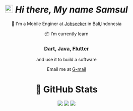 
 <div align="center">
 
# <img src="https://media.giphy.com/media/hvRJCLFzcasrR4ia7z/giphy.gif" width="25px"></a> ***Hi there, My name Samsul***

🎯 I'm a Mobile Enginer at [Jobseeker](https://jobseeker.company/) in Bali,Indonesia 

📦 I’m currently learn 
### [Dart](https://dart.dev/), [Java](https://www.java.com/en/), [Flutter](https://docs.flutter.dev/get-started/install) 
and use it to build a software

Email me at [G-mail](mailto:ms.arifin29@gmail.com)


#  🍺 GitHub Stats

![](https://github-profile-summary-cards.vercel.app/api/cards/profile-details?username=msarifin29&theme=2077)
![](http://github-profile-summary-cards.vercel.app/api/cards/stats?username=msarifin29&theme=2077)
![](http://github-profile-summary-cards.vercel.app/api/cards/most-commit-language?username=msarifin29&theme=2077)


